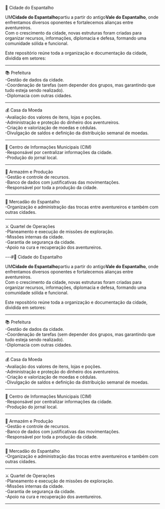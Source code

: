 🌾 Cidade do Espantalho  

UM**Cidade do Espantalho**partiu a partir do antigo**Vale do Espantalho**, onde enfrentamos diversos oponentes e fortalecemos alianças entre aventureiros.  
Com o crescimento da cidade, novas estruturas foram criadas para organizar recursos, informações, diplomacia e defesa, formando uma comunidade sólida e funcional.  

Este repositório reúne toda a organização e documentação da cidade, dividida em setores:  

---

📚 Prefeitura  
-Gestão de dados da cidade.  
-Coordenação de tarefas (sem depender dos grupos, mas garantindo que tudo esteja sendo realizado).  
-Diplomacia com outras cidades.  

---

💰 Casa da Moeda  
-Avaliação dos valores de itens, lojas e poções.  
-Administração e proteção do dinheiro dos aventureiros.  
-Criação e valorização de moedas e cédulas.  
-Divulgação de saldos e definição da distribuição semanal de moedas.  

---

🔬 Centro de Informações Municipais (CIM)  
-Responsável por centralizar informações da cidade.  
-Produção do jornal local.  

---

🌱 Armazém e Produção  
-Gestão e controle de recursos.  
-Banco de dados com justificativas das movimentações.  
-Responsável por toda a produção da cidade.  

---

🛒 Mercadão do Espantalho  
-Organização e administração das trocas entre aventureiros e também com outras cidades.  

---

⚔️ Quartel de Operações  
-Planeamento e execução de missões de exploração.  
-Missões internas da cidade.  
-Garantia de segurança da cidade.  
-Apoio na cura e recuperação dos aventureiros.  

---#🌾 Cidade do Espantalho  

UM**Cidade do Espantalho**partiu a partir do antigo**Vale do Espantalho**, onde enfrentamos diversos oponentes e fortalecemos alianças entre aventureiros.  
Com o crescimento da cidade, novas estruturas foram criadas para organizar recursos, informações, diplomacia e defesa, formando uma comunidade sólida e funcional.  

Este repositório reúne toda a organização e documentação da cidade, dividida em setores:  

---

📚 Prefeitura  
-Gestão de dados da cidade.  
-Coordenação de tarefas (sem depender dos grupos, mas garantindo que tudo esteja sendo realizado).  
-Diplomacia com outras cidades.  

---

💰 Casa da Moeda  
-Avaliação dos valores de itens, lojas e poções.  
-Administração e proteção do dinheiro dos aventureiros.  
-Criação e valorização de moedas e cédulas.  
-Divulgação de saldos e definição da distribuição semanal de moedas.  

---

🔬 Centro de Informações Municipais (CIM)  
-Responsável por centralizar informações da cidade.  
-Produção do jornal local.  

---

🌱 Armazém e Produção  
-Gestão e controle de recursos.  
-Banco de dados com justificativas das movimentações.  
-Responsável por toda a produção da cidade.  

---

🛒 Mercadão do Espantalho  
-Organização e administração das trocas entre aventureiros e também com outras cidades.  

---

⚔️ Quartel de Operações  
-Planeamento e execução de missões de exploração.  
-Missões internas da cidade.  
-Garantia de segurança da cidade.  
-Apoio na cura e recuperação dos aventureiros.  

---

